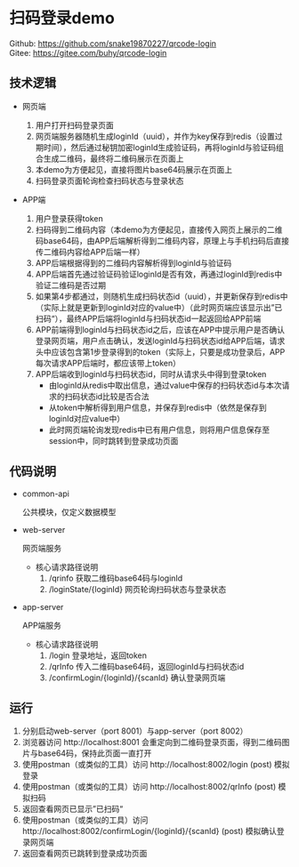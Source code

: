 # 扫码登录demo

Github: https://github.com/snake19870227/qrcode-login  
Gitee: https://gitee.com/buhy/qrcode-login

## 技术逻辑

- 网页端

    1. 用户打开扫码登录页面
    2. 网页端服务器随机生成loginId（uuid），并作为key保存到redis（设置过期时间），然后通过秘钥加密loginId生成验证码，再将loginId与验证码组合生成二维码，最终将二维码展示在页面上
    3. 本demo为方便起见，直接将图片base64码展示在页面上
    4. 扫码登录页面轮询检查扫码状态与登录状态

- APP端
    1. 用户登录获得token
    2. 扫码得到二维码内容（本demo为方便起见，直接传入网页上展示的二维码base64码，由APP后端解析得到二维码内容，原理上与手机扫码后直接传二维码内容给APP后端一样）
    3. APP后端根据得到的二维码内容解析得到loginId与验证码
    4. APP后端首先通过验证码验证loginId是否有效，再通过loginId到redis中验证二维码是否过期
    5. 如果第4步都通过，则随机生成扫码状态id（uuid），并更新保存到redis中（实际上就是更新到loginId对应的value中）（此时网页端应该显示出”已扫码“），最终APP后端将loginId与扫码状态id一起返回给APP前端
    6. APP前端得到loginId与扫码状态id之后，应该在APP中提示用户是否确认登录网页端，用户点击确认，发送loginId与扫码状态id给APP后端，请求头中应该包含第1步登录得到的token（实际上，只要是成功登录后，APP每次请求APP后端时，都应该带上token）
    7. APP后端收到loginId与扫码状态id，同时从请求头中得到登录token
        - 由loginId从redis中取出信息，通过value中保存的扫码状态id与本次请求的扫码状态id比较是否合法
        - 从token中解析得到用户信息，并保存到redis中（依然是保存到loginId对应value中） 
        - 此时网页端轮询发现redis中已有用户信息，则将用户信息保存至session中，同时跳转到登录成功页面

## 代码说明

- common-api

  公共模块，仅定义数据模型

- web-server

  网页端服务

    - 核心请求路径说明
        1. /qrinfo
        获取二维码base64码与loginId
        2. /loginState/{loginId}
        网页轮询扫码状态与登录状态
- app-server

  APP端服务
    - 核心请求路径说明
        1. /login
        登录地址，返回token
        2. /qrInfo
        传入二维码base64码，返回loginId与扫码状态id
        3. /confirmLogin/{loginId}/{scanId}
        确认登录网页端

## 运行

1. 分别启动web-server（port 8001）与app-server（port 8002）
2. 浏览器访问 http://localhost:8001 会重定向到二维码登录页面，得到二维码图片与base64码，保持此页面一直打开
3. 使用postman（或类似的工具）访问 http://localhost:8002/login (post) 模拟登录
4. 使用postman（或类似的工具）访问 http://localhost:8002/qrInfo (post) 模拟扫码
5. 返回查看网页已显示”已扫码“
6. 使用postman（或类似的工具）访问 http://localhost:8002/confirmLogin/{loginId}/{scanId} (post) 模拟确认登录网页端
7. 返回查看网页已跳转到登录成功页面
